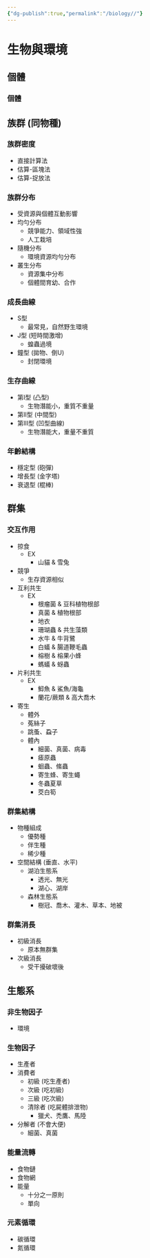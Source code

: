 ```yaml
---
{"dg-publish":true,"permalink":"/biology//"}
---
```


# 生物與環境

## 個體
### 個體

## 族群 (同物種)
### 族群密度
- 直接計算法
- 估算-區塊法
- 估算-捉放法

### 族群分布
- 受資源與個體互動影響
- 均勻分布
	- 競爭能力、領域性強
    - 人工栽培
- 隨機分布
    - 環境資源均勻分布
- 叢生分布
    - 資源集中分布
    - 個體間育幼、合作

### 成長曲線
- S型
	- 最常見，自然野生環境
- J型 (短時間激增)
	- 蝗蟲過境
- 鐘型 (拋物、倒U)
	- 封閉環境

### 生存曲線
- 第I型 (凸型)
	- 生物潛能小，重質不重量
- 第II型 (中間型)
- 第III型 (凹型曲線)
	- 生物潛能大，重量不重質

### 年齡結構
- 穩定型 (砲彈)
- 增長型 (金字塔)
- 衰退型 (棍棒)

## 群集
### 交互作用
- 掠食
	- EX
	    - 山貓 & 雪兔
- 競爭
	- 生存資源相似
- 互利共生
	- EX
	    - 根瘤菌 & 豆科植物根部
	    - 真菌 & 植物根部
	    - 地衣
	    - 珊瑚蟲 & 共生藻類
	    - 水牛 & 牛背鷺
	    - 白蟻 & 腸道鞭毛蟲
	    - 榕樹 & 榕果小蜂
	    - 螞蟻 & 蚜蟲
- 片利共生
	- EX
		- 鮣魚 & 鯊魚/海龜
		-  蘭花/蕨類 & 高大喬木 
- 寄生
	- 體外
    - 菟絲子
    - 跳蚤、蝨子
  - 體內
    - 細菌、真菌、病毒
    - 瘧原蟲
    - 蛔蟲、絛蟲
    - 寄生蜂、寄生蠅
    - 冬蟲夏草
    - 茭白筍

### 群集結構
- 物種組成
	- 優勢種
	- 伴生種
    - 稀少種
- 空間結構 (垂直、水平)
    - 湖泊生態系
		- 透光、無光
	    - 湖心、湖岸
	- 森林生態系
		- 樹冠、喬木、灌木、草本、地被

### 群集消長
- 初級消長
    - 原本無群集
- 次級消長
    - 受干擾破壞後

## 生態系
### 非生物因子
- 環境

### 生物因子
- 生產者
- 消費者
    - 初級 (吃生產者)
    - 次級 (吃初級)
    - 三級 (吃次級)
    - 清除者 (吃屍體排泄物)
	    - 獵犬、禿鷹、馬陸
- 分解者 (不會大便)
	- 細菌、真菌

### 能量流轉
- 食物鏈
- 食物網
- 能量
    - 十分之一原則
    - 單向

### 元素循環
- 碳循環
- 氮循環